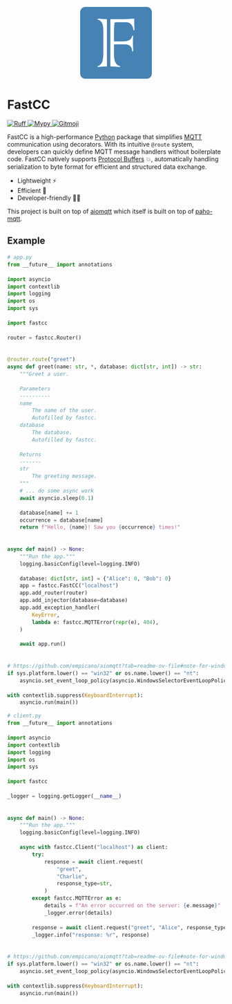<p align="center">
    <img
        src="https://github.com/ReMi-HSBI/fastcc/blob/main/docs/src/static/images/fastcc_logo.svg?raw=true"
        alt="FastCC Logo"
        width="33%"
    />
</p>

# FastCC

<a href="https://docs.astral.sh/ruff">
    <img
        src="https://img.shields.io/badge/ruff-⚡-261230.svg?style=flat-square"
        alt="Ruff"
    />
</a>
<a href="https://mypy-lang.org">
    <img
        src="https://img.shields.io/badge/mypy-📝-2a6db2.svg?style=flat-square"
        alt="Mypy"
    />
</a>
<a href="https://gitmoji.dev">
    <img
        src="https://img.shields.io/badge/gitmoji-😜%20😍-FFDD67.svg?style=flat-square"
        alt="Gitmoji"
    />
</a>

FastCC is a high-performance [Python](https://www.python.org) package
that simplifies [MQTT](https://mqtt.org) communication using decorators.
With its intuitive `@route` system, developers can quickly define MQTT
message handlers without boilerplate code. FastCC natively supports
[Protocol Buffers](https://protobuf.dev) :boom:, automatically handling
serialization to byte format for efficient and structured data exchange.

- Lightweight :zap:
- Efficient :rocket:
- Developer-friendly :technologist:

This project is built on top of [aiomqtt](https://github.com/empicano/aiomqtt)
which itself is built on top of [paho-mqtt](https://eclipse.dev/paho).

## Example

```python
# app.py
from __future__ import annotations

import asyncio
import contextlib
import logging
import os
import sys

import fastcc

router = fastcc.Router()


@router.route("greet")
async def greet(name: str, *, database: dict[str, int]) -> str:
    """Greet a user.

    Parameters
    ----------
    name
        The name of the user.
        Autofilled by fastcc.
    database
        The database.
        Autofilled by fastcc.

    Returns
    -------
    str
        The greeting message.
    """
    # ... do some async work
    await asyncio.sleep(0.1)

    database[name] += 1
    occurrence = database[name]
    return f"Hello, {name}! Saw you {occurrence} times!"


async def main() -> None:
    """Run the app."""
    logging.basicConfig(level=logging.INFO)

    database: dict[str, int] = {"Alice": 0, "Bob": 0}
    app = fastcc.FastCC("localhost")
    app.add_router(router)
    app.add_injector(database=database)
    app.add_exception_handler(
        KeyError,
        lambda e: fastcc.MQTTError(repr(e), 404),
    )

    await app.run()


# https://github.com/empicano/aiomqtt?tab=readme-ov-file#note-for-windows-users
if sys.platform.lower() == "win32" or os.name.lower() == "nt":
    asyncio.set_event_loop_policy(asyncio.WindowsSelectorEventLoopPolicy())

with contextlib.suppress(KeyboardInterrupt):
    asyncio.run(main())
```

```python
# client.py
from __future__ import annotations

import asyncio
import contextlib
import logging
import os
import sys

import fastcc

_logger = logging.getLogger(__name__)


async def main() -> None:
    """Run the app."""
    logging.basicConfig(level=logging.INFO)

    async with fastcc.Client("localhost") as client:
        try:
            response = await client.request(
                "greet",
                "Charlie",
                response_type=str,
            )
        except fastcc.MQTTError as e:
            details = f"An error occurred on the server: {e.message}"
            _logger.error(details)

        response = await client.request("greet", "Alice", response_type=str)
        _logger.info("response: %r", response)


# https://github.com/empicano/aiomqtt?tab=readme-ov-file#note-for-windows-users
if sys.platform.lower() == "win32" or os.name.lower() == "nt":
    asyncio.set_event_loop_policy(asyncio.WindowsSelectorEventLoopPolicy())

with contextlib.suppress(KeyboardInterrupt):
    asyncio.run(main())
```
